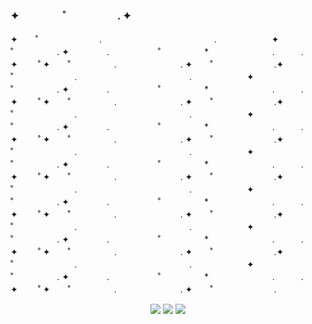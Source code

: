 ### ✦　　　 　˚　　　　　. ✦ 
✦　　˚　　　　　　　.　　　　 　 　　　　　 　　.　　　　　　 ✦　　　　　˚　　　　　. ✦ 　　　　.   　 　　　˚　　　　　*　　 　　　　　.　　　.　　　　✦　　 ˚ ✦　　˚　　　　　.　　　　　 　　. ✦　　˚　　　　　　　.✦　　˚　　　　　　　.　　　　 　 　　　　　 　　.　　　　　　 ✦　　　　　˚　　　　　. ✦ 　　　　.   　 　　　˚　　　　　*　　 　　　　　.　　　.　　　　✦　　 ˚ ✦　　˚　　　　　.　　　　　 　　. ✦　　˚　　　　　　　.✦　　˚　　　　　　　.　　　　 　 　　　　　 　　.　　　　　　 ✦　　　　　˚　　　　　. ✦ 　　　　.   　 　　　˚　　　　　*　　 　　　　　.　　　.　　　　✦　　 ˚ ✦　　˚　　　　　.　　　　　 　　. ✦　　˚　　　　　　　.✦　　˚　　　　　　　.　　　　 　 　　　　　 　　.　　　　　　 ✦　　　　　˚　　　　　. ✦ 　　　　.   　 　　　˚　　　　　*　　 　　　　　.　　　.　　　　✦　　 ˚ ✦　　˚　　　　　.　　　　　 　　. ✦　　˚　　　　　　　.✦　　˚　　　　　　　.　　　　 　 　　　　　 　　.　　　　　　 ✦　　　　　˚　　　　　. ✦ 　　　　.   　 　　　˚　　　　　*　　 　　　　　.　　　.　　　　✦　　 ˚ ✦　　˚　　　　　.　　　　　 　　. ✦　　˚　　　　　　　.✦　　˚　　　　　　　.　　　　 　 　　　　　 　　.　　　　　　 ✦　　　　　˚　　　　　. ✦ 　　　　.   　 　　　˚　　　　　*　　 　　　　　.　　　.　　　　✦　　 ˚ ✦　　˚　　　　　.　　　　　 　　. ✦　　˚　　　　　　　.✦　　˚　　　　　　　.　　　　 　 　　　　　 　　.　　　　　　 ✦　　　　　˚　　　　　. ✦ 　　　　.   　 　　　˚　　　　　*　　 　　　　　.　　　.　　　　✦　　 ˚ ✦　　˚　　　　　.　　　　　 　　. ✦　　˚　　　　　　　.

<!--
**Walkoud/Walkoud** is a ✨ _special_ ✨ repository because its `README.md` (this file) appears on your GitHub profile.

Here are some ideas to get you started:

- 🔭 I’m currently working on ...
- 🌱 I’m currently learning ...
- 👯 I’m looking to collaborate on ...
- 🤔 I’m looking for help with ...
- 💬 Ask me about ...
- 📫 How to reach me: ...
- 😄 Pronouns: ...
- ⚡ Fun fact: ...
- A simple way to see how many people have visited your website or GitHub repo.
-->




<p align="center">
<a href="https://komarev.com/ghpvc/?username=your-github-username&color=dc143c"><img src="https://komarev.com/ghpvc/?username=your-github-username&color=dc143c"></a>
<a href="https://discord.link/hap"><img src="https://img.shields.io/discord/736923536475684974?label=Join%20HΛP&logo=discord&style=flat-square"></a>
<a href="https://discord.link/hap"><img src="https://img.shields.io/static/v1?label=Walkoud%231981&color=purple&logo=discord&logoColor=white&message=Contact"></a>

</p>
